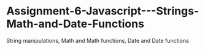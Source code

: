 # Assignment-6-Javascript---Strings-Math-and-Date-Functions
String manipulations, Math and Math functions, Date and Date functions
